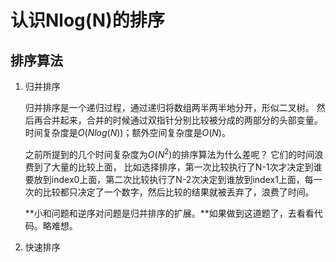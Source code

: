 # 认识Nlog(N)的排序

## 排序算法

1. 归并排序

   归并排序是一个递归过程，通过递归将数组两半两半地分开，形似二叉树。
   然后再合并起来，合并的时候通过双指针分别比较被分成的两部分的头部变量。
   时间复杂度是$O(N log(N))$；额外空间复杂度是$O(N)$。

   之前所提到的几个时间复杂度为$O(N^2)$的排序算法为什么差呢？
   它们的时间浪费到了大量的比较上面，
   比如选择排序，第一次比较执行了N-1次才决定到谁要放到index0上面，第二次比较执行了N-2次决定到谁放到index1上面，每一次的比较都只决定了一个数字，然后比较的结果就被丢弃了，浪费了时间。

   **小和问题和逆序对问题是归并排序的扩展。**如果做到这道题了，去看看代码。略难想。

2. 快速排序

   

   
